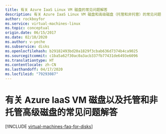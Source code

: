 ```yaml
---
title: 有关 Azure IaaS Linux VM 磁盘的常见问题解答
description: 有关 Azure IaaS Linux VM 磁盘和高级磁盘（托管和非托管）的常见问题解答
author: rockboyfor
ms.service: virtual-machines-linux
ms.topic: conceptual
origin.date: 06/15/2017
ms.date: 02/10/2020
ms.author: v-yeche
ms.subservice: disks
ms.openlocfilehash: b29182493bd20a1829f3cbab636d7374b4ca9025
ms.sourcegitcommit: c1ba5a62f30ac0a3acb337fb77431de6493e6096
ms.translationtype: HT
ms.contentlocale: zh-CN
ms.lasthandoff: 04/17/2020
ms.locfileid: "79293087"
---
```

# <a name="frequently-asked-questions-about-azure-iaas-vm-disks-and-managed-and-unmanaged-premium-disks"></a>有关 Azure IaaS VM 磁盘以及托管和非托管高级磁盘的常见问题解答

[!INCLUDE [virtual-machines-faq-for-disks](../../../includes/virtual-machines-faq-for-disks.md)]

<!-- Update_Description: update meta properties -->